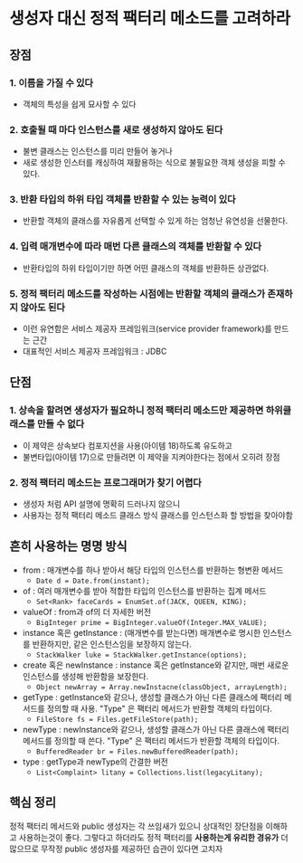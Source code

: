# 생성자 대신 정적 팩터리 메소드를 고려하라
## 장점
### 1. 이름을 가질 수 있다

- 객체의 특성을 쉽게 묘사할 수 있다

### 2. 호출될 때 마다 인스턴스를 새로 생성하지 않아도 된다

- 불변 클래스는 인스턴스를 미리 만들어 놓거나
- 새로 생성한 인스터를 캐싱하여 재활용하는 식으로 불필요한 객체 생성을 피할 수 있다.

### 3. 반환 타입의 하위 타입 객체를 반환할 수 있는 능력이 있다

- 반환할 객체의 클래스를 자유롭게 선택할 수 있게 하는 엄청난 유연성을 선물한다.

### 4. 입력 매개변수에 따라 매번 다른 클래스의 객체를 반환할 수 있다

- 반환타입의 하위 타입이기만 하면 어떤 클래스의 객체를 반환하든 상관없다.

### 5. 정적 팩터리 메소드를 작성하는 시점에는 반환할 객체의 클래스가 존재하지 않아도 된다

- 이런 유연함은 서비스 제공자 프레임워크(service provider framework)를 만드는 근간
- 대표적인 서비스 제공자 프레임워크 : JDBC

## 단점
### 1. 상속을 할려면 생성자가 필요하니 정적 팩터리 메소드만 제공하면 하위클래스를 만들 수 없다

- 이 제약은 상속보다 컴포지션을 사용(아이템 18)하도록 유도하고
- 불변타입(아이템 17)으로 만들려면 이 제약을 지켜야한다는 점에서 오히려 장점

### 2. 정적 팩터리 메소드는 프로그래머가 찾기 어렵다

- 생성자 처럼 API 설명에 명확히 드러나지 않으니 
- 사용자는 정적 팩터리 메소드 클래스 방식 클래스를 인스턴스화 할 방법을 찾아야함

## 흔히 사용하는 명명 방식 
- from : 매개변수를 하나 받아서 해당 타입의 인스턴스를 반환하는 형변환 메서드
  - `Date d = Date.from(instant);`
- of : 여러 매개변수를 받아 적합한 타입의 인스턴스를 반환하는 집계 메서드
  - `Set<Rank> faceCards = EnumSet.of(JACK, QUEEN, KING);`
- valueOf : from과 of의 더 자세한 버전
  - `BigInteger prime = BigInteger.valueOf(Integer.MAX_VALUE);`
- instance 혹은 getInstance : (매개변수를 받는다면) 매개변수로 명시한 인스턴스를 반환하지만, 같은 인스턴스임을 보장하지 않는다.
  - `StackWalker luke = StackWalker.getInstance(options);`
- create 혹은 newInstance : instance 혹은 getInstance와 같지만, 매번 새로운 인스턴스를 생성해 반환함을 보장한다.
  - `Object newArray = Array.newInstacne(classObject, arrayLength);`
- getType : getInstance와 같으나, 생성할 클래스가 아닌 다른 클래스에 팩터리 메서드를 정의할 때 사용. "Type" 은 팩터리 메서드가 반환할 객체의 타입이다.
  - `FileStore fs = Files.getFileStore(path);`
- newType : newInstance와 같으나, 생성할 클래스가 아닌 다른 클래스에 팩터리 메서드를 정의할 때 쓴다. "Type" 은 팩터리 메서드가 반환할 객체의 타입이다.
  - `BufferedReader br = Files.newBufferedReader(path);`
- type : getType과 newType의 간결한 버전
  - `List<Complaint> litany = Collections.list(legacyLitany);`

## 핵심 정리 
정적 팩터리 메서드와 public 생성자는 각 쓰임새가 있으니 상대적인 장단점을 이해하고
사용하는것이 좋다. 그렇다고 하더라도 정적 팩터리를 **사용하는게 유리한 경유가** 더 많으므로
무작정 public 생성자를 제공하던 습관이 있다면 고치자